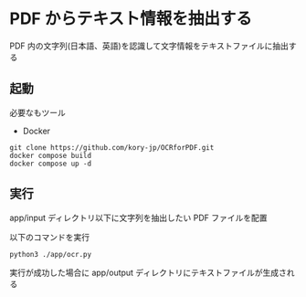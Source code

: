 # PDF からテキスト情報を抽出する

PDF 内の文字列(日本語、英語)を認識して文字情報をテキストファイルに抽出する

## 起動

必要なもツール

- Docker

```
git clone https://github.com/kory-jp/OCRforPDF.git
docker compose build
docker compose up -d
```

## 実行

app/input ディレクトリ以下に文字列を抽出したい PDF ファイルを配置

以下のコマンドを実行

```
python3 ./app/ocr.py
```

実行が成功した場合に app/output ディレクトリにテキストファイルが生成される
